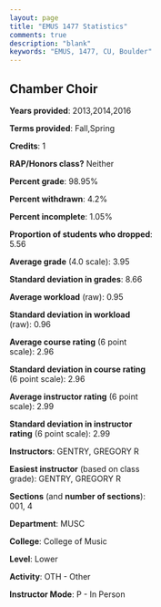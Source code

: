 ```yaml
---
layout: page
title: "EMUS 1477 Statistics"
comments: true
description: "blank"
keywords: "EMUS, 1477, CU, Boulder"
--- 
```

<head>
<script src="https://ajax.googleapis.com/ajax/libs/jquery/2.1.3/jquery.min.js"></script>
<script src="https://dl.dropboxusercontent.com/s/pc42nxpaw1ea4o9/highcharts.js?dl=0"></script>
<!-- <script src="../assets/js/highcharts.js"></script> -->
<style type="text/css">@font-face {
	font-family: "Bebas Neue";
	src: url(https://www.filehosting.org/file/details/544349/BebasNeue%20Regular.otf) format("opentype");
	}
	h1.Bebas { 
		font-family: "Bebas Neue", Verdana, Tahoma;
	}
</style>
</head>
<body>
	<div id="container" style="float: right; width: 45%; height: 88%; margin-left: 2.5%; margin-right: 2.5%;"></div>
	<script language="JavaScript">
		$(document).ready(function() {
		var chart = {type: 'column'};
		var title = {text: 'Grade Distribution'};
		var xAxis = {categories: ['A','B','C','D','F'],crosshair: true};
		var yAxis = {min: 0,title: {text: 'Percentage'}};
		var tooltip = {headerFormat: '<center><b><span style="font-size:20px">{point.key}</span></b></center>',
		               pointFormat: '<td style="padding:0"><b>{point.y:.1f}%</b></td>',
		               footerFormat: '</table>',shared: true,useHTML: true};
		var plotOptions = {column: {pointPadding: 0.0,borderWidth: 0}};  
		var credits = {enabled: false};var series= [{name: 'Percent',data: [97.01,1.49,1.49,0.0,0.0,]}];
		var json = {};
		json.chart = chart;
		json.title = title;
		json.tooltip = tooltip;
		json.xAxis = xAxis;
		json.yAxis = yAxis;  
		json.series = series;
		json.plotOptions = plotOptions;  
		json.credits = credits;
		$('#container').highcharts(json);
	});
	</script>
</body>
			   
## Chamber Choir

**Years provided**: 2013,2014,2016

**Terms provided**: Fall,Spring

**Credits**: 1

**RAP/Honors class?** Neither

**Percent grade**: 98.95%

**Percent withdrawn**: 4.2%

**Percent incomplete**: 1.05%

**Proportion of students who dropped**: 5.56

**Average grade** (4.0 scale): 3.95

**Standard deviation in grades**: 8.66

**Average workload** (raw): 0.95

**Standard deviation in workload** (raw): 0.96

**Average course rating** (6 point scale): 2.96

**Standard deviation in course rating** (6 point scale): 2.96

**Average instructor rating** (6 point scale): 2.99

**Standard deviation in instructor rating** (6 point scale): 2.99

**Instructors**: GENTRY, GREGORY R

**Easiest instructor** (based on class grade): GENTRY, GREGORY R

**Sections** (and **number of sections**): 001, 4

**Department**: MUSC

**College**: College of Music

**Level**: Lower

**Activity**: OTH - Other

**Instructor Mode**: P  - In Person